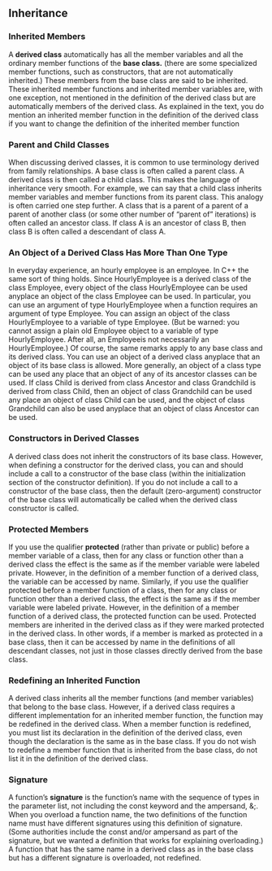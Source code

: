 ## Inheritance

### Inherited Members
A **derived class** automatically has all the member variables and all the ordinary member functions of the **base class.** (there are some specialized member functions, such as constructors, that are not automatically inherited.) These members from the base class are said to be inherited. These inherited member functions and inherited member variables are, with one exception, not mentioned in the definition of the derived class but are automatically members of the derived class. As explained in the text, you do mention an inherited member function in the definition of the derived class if you want to change the definition of the inherited member function

### Parent and Child Classes
When discussing derived classes, it is common to use terminology derived from family relationships. A base class is often called a parent class. A derived class is then called a child class. This makes the language of inheritance very smooth. For example, we can say that a child class inherits member variables and member functions from its parent class. This analogy is often carried one step further. A class that is a parent of a parent of a parent of another class (or some other number of “parent of” iterations) is often called an ancestor class. If class A is an ancestor of class B, then class B is often called a descendant of class A.

### An Object of a Derived Class Has More Than One Type
In everyday experience, an hourly employee is an employee. In C++ the same sort of thing holds. Since HourlyEmployee is a derived class of the class Employee, every object of the class HourlyEmployee can be used anyplace an object of the class Employee can be used. In particular, you can use an argument of type HourlyEmployee when a function requires an argument of type Employee. You can assign an object of the class HourlyEmployee to a variable of type Employee. (But be warned: you cannot assign a plain old Employee object to a variable of type HourlyEmployee. After all, an Employeeis not necessarily an HourlyEmployee.) Of course, the same remarks apply to any base class and its derived class. You can use an object of a derived class anyplace that an object of its base class is allowed. More generally, an object of a class type can be used any place that an object of any of its ancestor classes can be used. If class Child is derived from class Ancestor and class Grandchild is derived from class Child, then an object of class Grandchild can be used any place an object of class Child can be used, and the object of class Grandchild can also be used anyplace that an object of class Ancestor can be used.

### Constructors in Derived Classes
A derived class does not inherit the constructors of its base class. However, when defining a constructor for the derived class, you can and should include a call to a constructor of the base class (within the initialization section of the constructor definition). If you do not include a call to a constructor of the base class, then the default (zero-argument) constructor of the base class will automatically be called when the derived class constructor is called.

### Protected Members
If you use the qualifier **protected** (rather than private or public) before a member variable of a class, then for any class or function other than a derived class the effect is the same as if the member variable were labeled private. However, in the definition of a member function of a derived class, the variable can be accessed by name. Similarly, if you use the qualifier protected before a member function of a class, then for any class or function other than a derived class, the effect is the same as if the member variable were labeled private. However, in the definition of a member function of a derived class, the protected function can be used. Protected members are inherited in the derived class as if they were marked protected in the derived class. In other words, if a member is marked as protected in a base class, then it can be accessed by name in the definitions of all descendant classes, not just in those classes directly derived from the base class.

### Redefining an Inherited Function
A derived class inherits all the member functions (and member variables) that belong to the base class. However, if a derived class requires a different implementation for an inherited member function, the function may be redefined in the derived class. When a member function is redefined, you must list its declaration in the definition of the derived class, even though the declaration is the same as in the base class. If you do not wish to redefine a member function that is inherited from the base class, do not list it in the definition of the derived class.

### Signature
A function’s **signature** is the function’s name with the sequence of types in the parameter list, not including the const keyword and the ampersand, &;. When you overload a function name, the two definitions of the function name must have different signatures using this definition of signature. (Some authorities include the const and/or ampersand as part of the signature, but we wanted a definition that works for explaining overloading.) A function that has the same name in a derived class as in the base class but has a different signature is overloaded, not redefined.


